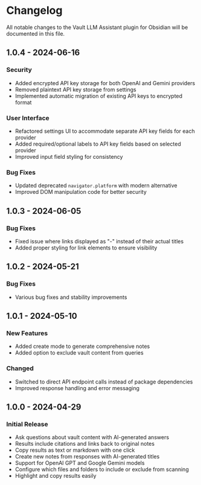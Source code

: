 # Changelog

All notable changes to the Vault LLM Assistant plugin for Obsidian will be documented in this file.

## 1.0.4 - 2024-06-16

### Security

-   Added encrypted API key storage for both OpenAI and Gemini providers
-   Removed plaintext API key storage from settings
-   Implemented automatic migration of existing API keys to encrypted format

### User Interface

-   Refactored settings UI to accommodate separate API key fields for each provider
-   Added required/optional labels to API key fields based on selected provider
-   Improved input field styling for consistency

### Bug Fixes

-   Updated deprecated `navigator.platform` with modern alternative
-   Improved DOM manipulation code for better security

## 1.0.3 - 2024-06-05

### Bug Fixes

-   Fixed issue where links displayed as "-" instead of their actual titles
-   Added proper styling for link elements to ensure visibility

## 1.0.2 - 2024-05-21

### Bug Fixes

-   Various bug fixes and stability improvements

## 1.0.1 - 2024-05-10

### New Features

-   Added create mode to generate comprehensive notes
-   Added option to exclude vault content from queries

### Changed

-   Switched to direct API endpoint calls instead of package dependencies
-   Improved response handling and error messaging

## 1.0.0 - 2024-04-29

### Initial Release

-   Ask questions about vault content with AI-generated answers
-   Results include citations and links back to original notes
-   Copy results as text or markdown with one click
-   Create new notes from responses with AI-generated titles
-   Support for OpenAI GPT and Google Gemini models
-   Configure which files and folders to include or exclude from scanning
-   Highlight and copy results easily
